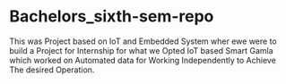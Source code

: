 # Bachelors_sixth-sem-repo
This was Project based on IoT and Embedded System wher ewe were to build a Project for Internship for what we Opted IoT based Smart Gamla which worked on Automated data for Working Independently to Achieve The desired Operation.
